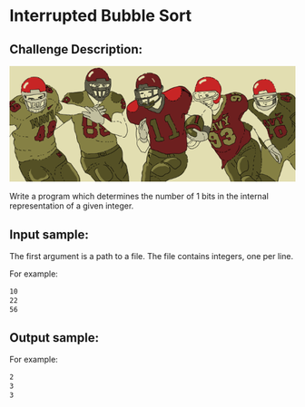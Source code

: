 Interrupted Bubble Sort
=======================

Challenge Description:
----------------------

![Challenge Image](number_of_ones.png)

Write a program which determines the number of 1 bits in the internal representation of a given integer. 

Input sample:
-------------

The first argument is a path to a file. The file contains integers, one per line.

For example: 

    10
    22
    56
    
Output sample:
------------

For example:

    2
    3
    3